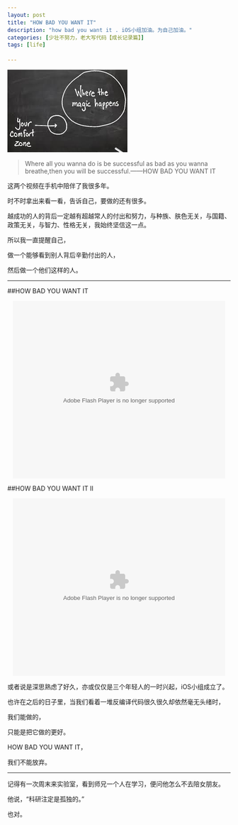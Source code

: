 ```yaml
---
layout: post
title: "HOW BAD YOU WANT IT"
description: "how bad you want it . iOS小组加油。为自己加油。"
categories: [少壮不努力，老大写代码【成长记录篇】]
tags: [life]

---
```


![image](/assets/images/2014-08-07-howbadyouwantit.jpeg)

>Where all you wanna do is be successful as bad as you wanna breathe,then you will be successful.——HOW BAD YOU WANT IT

<!-- more -->



这两个视频在手机中陪伴了我很多年。

时不时拿出来看一看，告诉自己，要做的还有很多。

越成功的人的背后一定越有超越常人的付出和努力，与种族、肤色无关，与国籍、政策无关，与智力、性格无关，我始终坚信这一点。

所以我一直提醒自己，

做一个能够看到别人背后辛勤付出的人，

然后做一个他们这样的人。

---

##HOW BAD YOU WANT IT

<center><embed src="http://player.youku.com/player.php/sid/XNjEyMjYyODk2/v.swf" allowFullScreen="true" quality="high" width="480" height="400" align="middle" allowScriptAccess="always" type="application/x-shockwave-flash"></embed></center>


##HOW BAD YOU WANT IT Ⅱ

<center><embed src="http://player.youku.com/player.php/sid/XNTQ2MzMwOTY0/v.swf" allowFullScreen="true" quality="high" width="480" height="400" align="middle" allowScriptAccess="always" type="application/x-shockwave-flash"></embed></center>

或者说是深思熟虑了好久，亦或仅仅是三个年轻人的一时兴起，iOS小组成立了。

也许在之后的日子里，当我们看着一堆反编译代码很久很久却依然毫无头绪时，

我们能做的，

只能是把它做的更好。

HOW BAD YOU WANT IT，

我们不能放弃。

<hr />

记得有一次周末来实验室，看到师兄一个人在学习，便问他怎么不去陪女朋友。

他说，“科研注定是孤独的。”

也对。

